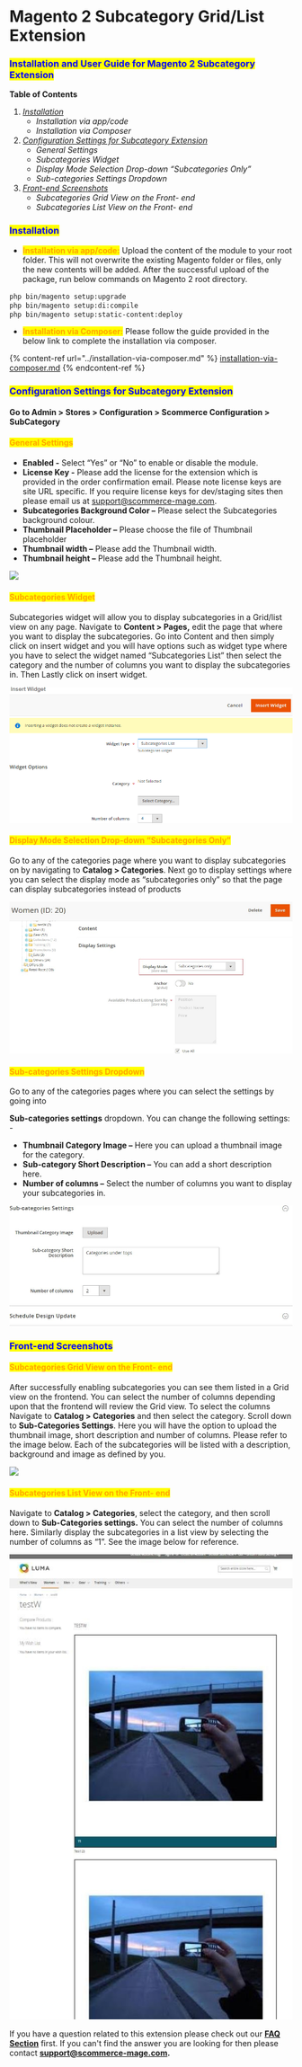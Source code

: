 # Magento 2 Subcategory Grid/List Extension

### <mark style="color:blue;">Installation and User Guide for Magento 2 Subcategory Extension</mark>

**Table of Contents**

1. [_Installation_ ](magento-2-subcategory-grid-list-extension.md#bookmark0)
   * _Installation via app/code_&#x20;
   * _Installation via Composer_
2. [_Configuration Settings for Subcategory Extension_ ](magento-2-subcategory-grid-list-extension.md#bookmark3)
   * _General Settings_&#x20;
   * _Subcategories Widget_&#x20;
   * _Display Mode Selection Drop-down “Subcategories Only”_&#x20;
   * _Sub-categories Settings Dropdown_&#x20;
3. [_Front-end Screenshots_ ](magento-2-subcategory-grid-list-extension.md#bookmark8)
   * _Subcategories Grid View on the Front- end_&#x20;
   * _Subcategories List View on the Front- end_&#x20;

### <mark style="color:blue;">Installation</mark> <a href="#bookmark0" id="bookmark0"></a>

* <mark style="color:orange;">**Installation via app/code:**</mark> Upload the content of the module to your root folder. This will not overwrite the existing Magento folder or files, only the new contents will be added. After the successful upload of the package, run below commands on Magento 2 root directory.

```
php bin/magento setup:upgrade
php bin/magento setup:di:compile
php bin/magento setup:static-content:deploy
```

* <mark style="color:orange;">**Installation via Composer:**</mark> Please follow the guide provided in the below link to complete the installation via composer.

{% content-ref url="../installation-via-composer.md" %}
[installation-via-composer.md](../installation-via-composer.md)
{% endcontent-ref %}

### <mark style="color:blue;">Configuration Settings for Subcategory Extension</mark> <a href="#bookmark3" id="bookmark3"></a>

#### Go to Admin > Stores > Configuration > Scommerce Configuration > SubCategory

#### <mark style="color:orange;">General Settings</mark> <a href="#bookmark4" id="bookmark4"></a>

* **Enabled -** Select “Yes” or “No” to enable or disable the module.
* **License Key -** Please add the license for the extension which is provided in the order confirmation email. Please note license keys are site URL specific. If you require license keys for dev/staging sites then please email us at [support@scommerce-mage.com](mailto:support@scommerce-mage.com).
* **Subcategories Background Color –** Please select the Subcategories background colour.
* **Thumbnail Placeholder –** Please choose the file of Thumbnail placeholder
* **Thumbnail width –** Please add the Thumbnail width.
* **Thumbnail height –** Please add the Thumbnail height.

![](../../.gitbook/assets/subcategory\_general.jpg)

#### <mark style="color:orange;">Subcategories Widget</mark> <a href="#bookmark5" id="bookmark5"></a>

Subcategories widget will allow you to display subcategories in a Grid/list view on any page. Navigate to **Content > Pages,** edit the page that where you want to display the subcategories. Go into Content and then simply click on insert widget and you will have options such as widget type where you have to select the widget named “Subcategories List” then select the category and the number of columns you want to display the subcategories in. Then Lastly click on insert widget.

![](<../../.gitbook/assets/7 (59)>)

#### <mark style="color:orange;">Display Mode Selection Drop-down “Subcategories Only”</mark> <a href="#bookmark6" id="bookmark6"></a>

Go to any of the categories page where you want to display subcategories on by navigating to **Catalog > Categories**. Next go to display settings where you can select the display mode as “subcategories only” so that the page can display subcategories instead of products

![](<../../.gitbook/assets/8 (56)>)

#### <mark style="color:orange;">Sub-categories Settings Dropdown</mark> <a href="#bookmark7" id="bookmark7"></a>

Go to any of the categories pages where you can select the settings by going into

**Sub-categories settings** dropdown. You can change the following settings: -

* **Thumbnail Category Image –** Here you can upload a thumbnail image for the category.
* **Sub-category Short Description –** You can add a short description here.
* **Number of columns –** Select the number of columns you want to display your subcategories in.

![](<../../.gitbook/assets/9 (26)>)

### <mark style="color:blue;">Front-end Screenshots</mark> <a href="#bookmark8" id="bookmark8"></a>

#### <mark style="color:orange;">Subcategories Grid View on the Front- end</mark> <a href="#bookmark9" id="bookmark9"></a>

After successfully enabling subcategories you can see them listed in a Grid view on the frontend. You can select the number of columns depending upon that the frontend will review the Grid view. To select the columns Navigate to **Catalog > Categories** and then select the category. Scroll down to **Sub-Categories Settings**. Here you will have the option to upload the thumbnail image, short description and number of columns. Please refer to the image below. Each of the subcategories will be listed with a description, background and image as defined by you.

![](../../.gitbook/assets/subcategory\_front1.jpg)

#### <mark style="color:orange;">Subcategories List View on the Front- end</mark> <a href="#bookmark10" id="bookmark10"></a>

Navigate to **Catalog > Categories**, select the category, and then scroll down to **Sub-Categories settings.** You can select the number of columns here. Similarly display the subcategories in a list view by selecting the number of columns as “1”. See the image below for reference.

![](<../../.gitbook/assets/11 (9)>)

If you have a question related to this extension please check out our [**FAQ Section**](https://www.scommerce-mage.com/magento-2-subcategory-grid.html#faq) first. If you can't find the answer you are looking for then please contact [**support@scommerce-mage.com**](mailto:core@scommerce-mage.com)**.**
